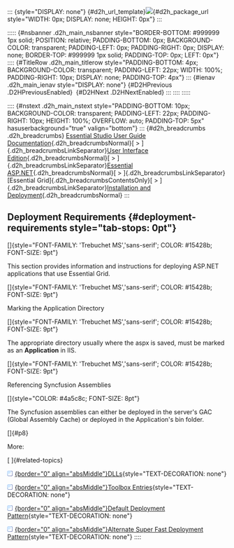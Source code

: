 ::: {style="DISPLAY: none"}
[](ms-xhelp:///?Id=d2h_url_template){#d2h_url_template}![](!package_url!){#d2h_package_url style="WIDTH: 0px; DISPLAY: none; HEIGHT: 0px"}
:::

::::: {#nsbanner .d2h_main_nsbanner style="BORDER-BOTTOM: #999999 1px solid; POSITION: relative; PADDING-BOTTOM: 0px; BACKGROUND-COLOR: transparent; PADDING-LEFT: 0px; PADDING-RIGHT: 0px; DISPLAY: none; BORDER-TOP: #999999 1px solid; PADDING-TOP: 0px; LEFT: 0px"}
:::: {#TitleRow .d2h_main_titlerow style="PADDING-BOTTOM: 4px; BACKGROUND-COLOR: transparent; PADDING-LEFT: 22px; WIDTH: 100%; PADDING-RIGHT: 10px; DISPLAY: none; PADDING-TOP: 4px"}
::: {#ienav .d2h_main_ienav style="DISPLAY: none"}
[](ms-xhelp:///?Id=6cbfdd9b-7a88-436b-98c0-d9b74d86efa0){#D2HPrevious .D2HPreviousEnabled}  [](ms-xhelp:///?Id=7e1739f2-e9c5-4bd4-a86b-02f6f904f7cd){#D2HNext .D2HNextEnabled}
:::
::::
:::::

:::: {#nstext .d2h_main_nstext style="PADDING-BOTTOM: 10px; BACKGROUND-COLOR: transparent; PADDING-LEFT: 22px; PADDING-RIGHT: 10px; HEIGHT: 100%; OVERFLOW: auto; PADDING-TOP: 5px" hasuserbackground="true" valign="bottom"}
::: {#d2h_breadcrumbs .d2h_breadcrumbs}
[Essential Studio User Guide Documentation](ms-xhelp:///?Id=12457748-09e3-4d74-a240-8e049cedf030){.d2h_breadcrumbsNormal}[ \> ]{.d2h_breadcrumbsLinkSeparator}[User Interface Edition](ms-xhelp:///?Id=c29296b7-531c-413b-a0ec-488ca1f7f669){.d2h_breadcrumbsNormal}[ \> ]{.d2h_breadcrumbsLinkSeparator}[Essential ASP.NET](ms-xhelp:///?Id=25c35330-c127-4dad-9a92-ed79dc7261a6){.d2h_breadcrumbsNormal}[ \> ]{.d2h_breadcrumbsLinkSeparator}[Essential Grid]{.d2h_breadcrumbsContentsOnly}[ \> ]{.d2h_breadcrumbsLinkSeparator}[Installation and Deployment](ms-xhelp:///?Id=412dc653-c2d3-4cf0-b653-4db6005fec5b){.d2h_breadcrumbsNormal}
:::

## Deployment Requirements {#deployment-requirements style="tab-stops: 0pt"}

[]{style="FONT-FAMILY: 'Trebuchet MS','sans-serif'; COLOR: #15428b; FONT-SIZE: 9pt"} 

This section provides information and instructions for deploying ASP.NET applications that use Essential Grid.

[]{style="FONT-FAMILY: 'Trebuchet MS','sans-serif'; COLOR: #15428b; FONT-SIZE: 9pt"} 

Marking the Application Directory

[]{style="FONT-FAMILY: 'Trebuchet MS','sans-serif'; COLOR: #15428b; FONT-SIZE: 9pt"} 

The appropriate directory usually where the aspx is saved, must be marked as an **Application** in IIS.

[]{style="FONT-FAMILY: 'Trebuchet MS','sans-serif'; COLOR: #15428b; FONT-SIZE: 9pt"} 

Referencing Syncfusion Assemblies

[]{style="COLOR: #4a5c8c; FONT-SIZE: 8pt"} 

The Syncfusion assemblies can either be deployed in the server\'s GAC (Global Assembly Cache) or deployed in the Application\'s bin folder.

[]{#p8} 

More:

[ ]{#related-topics}

[![](button.gif){border="0" align="absMiddle"}DLLs](ms-xhelp:///?Id=7e1739f2-e9c5-4bd4-a86b-02f6f904f7cd){style="TEXT-DECORATION: none"}

[![](button.gif){border="0" align="absMiddle"}Toolbox Entries](ms-xhelp:///?Id=fc55fc8a-9afe-4158-8d3c-83b7bf0e1e06){style="TEXT-DECORATION: none"}

[![](button.gif){border="0" align="absMiddle"}Default Deployment Pattern](ms-xhelp:///?Id=0c56e036-de07-461e-b291-9c9abaa553d5){style="TEXT-DECORATION: none"}

[![](button.gif){border="0" align="absMiddle"}Alternate Super Fast Deployment Pattern](ms-xhelp:///?Id=753d8d83-cf58-4ec6-b8d8-6b46fce5b733){style="TEXT-DECORATION: none"}
::::

